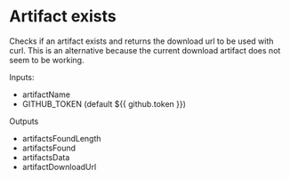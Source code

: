 # Artifact exists

Checks if an artifact exists and returns the download url to be used with curl.
This is an alternative because the current download artifact does not seem to be working.

Inputs:
* artifactName
* GITHUB_TOKEN (default ${{ github.token }})

Outputs
* artifactsFoundLength
* artifactsFound
* artifactsData
* artifactDownloadUrl
